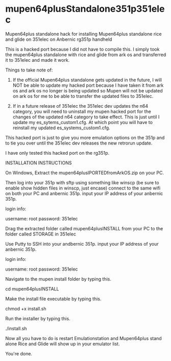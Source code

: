 # mupen64plusStandalone351p351elec
Mupen64plus standalone hack for installing Mupen64plus standalone rice and glide on 351elec on Anbernic rg351p handheld

This is a hacked port because I did not have to compile this. I simply took the mupen64plus standalone with rice and glide from ark os and transferred it to 351elec and made it work.

Things to take note of:
1. If the official Mupen64plus standalone gets updated in the future, I will NOT be able to update my hacked port because I have taken it from ark os and ark os no longer is being updated so Mupen will not be updated on ark os for me to be able to transfer the updated files to 351elec.

2. If in a future release of 351elec the 351elec dev updates the n64 category, you will need to uninstall my mupen hacked port for the changes of the updated n64 category to take effect. This is just until I update my es_sytems_custom1.cfg. At which point you will have to reinstall my updated es_systems_custom1.cfg.  

This hacked port is just to give you more emulation options on the 351p and to tie you over until the 351elec dev releases the new retrorun update.

I have only tested this hacked port on the rg351p.








INSTALLATION INSTRUCTIONS

On Windows,
Extract the mupen64plusIPORTEDfromArkOS.zip on your PC.

Then log into your 351p with sftp using something like winscp (be sure to enable show hidden files in winscp, just encase)
connect to the same wifi on both your PC and anbernic 351p.
input your IP address of your anbernic 351p.

login info:

username: root
password: 351elec


Drag the extracted folder called mupen64plusINSTALL from your PC to the folder called STORAGE in 351elec

Use Putty to SSH into your andbernic 351p.
input your IP address of your anbernic 351p.

login info:

username: root
password: 351elec

Navigate to the mupen install folder by typing this.

cd mupen64plusINSTALL


Make the install file executable by typing this.

chmod +x install.sh


Run the installer by typing this.

./install.sh


Now all you have to do is restart Emulationstation and Mupen64plus stand alone Rice and Glide will show up in your emulator list. 

You're done.
